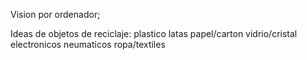 Vision por ordenador;

Ideas de objetos de reciclaje:
plastico
latas
papel/carton
vidrio/cristal
electronicos
neumaticos
ropa/textiles
